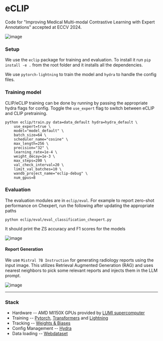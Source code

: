 # eCLIP
Code for "Improving Medical Multi-modal Contrastive Learning with Expert Annotations" accepted at ECCV 2024.

![image](https://github.com/ykumards/eCLIP/assets/5177126/f1ec7a9a-3a5e-47e1-9150-ca2e474fa4f1)


### Setup

We use the `eclip` package for training and evaluation. To install it run `pip install -e .` from the root folder and it installs all the dependencies. 

We use `pytorch-lightning` to train the model and `hydra` to handle the config files. 


### Training model
CLIP/eCLIP training can be done by running by passing the appropriate hydra flags for config. Toggle the `use_expert` flag to switch between eCLIP and CLIP pretraining.

```
python eclip/train.py data=data_default hydra=hydra_default \
    use_expert=true \
    model="model_default" \
    batch_size=64 \
    scheduler_name="cosine" \
    max_length=256 \
    precision="32" \
    learning_rate=1e-4 \
    weight_decay=1e-3 \
    max_steps=200 \
    val_check_interval=20 \
    limit_val_batches=10 \
    wandb_project_name="eclip-debug" \
    num_gpus=8
```

### Evaluation

The evaluation modules are in `eclip/eval`. For example to report zero-shot performance on Chexpert, run the following after updating the appropriate paths

```
python eclip/eval/eval_classification_chexpert.py
```

It should print the ZS accuracy and F1 scores for the models

![image](https://github.com/ykumards/eCLIP/assets/5177126/34071f87-3d70-43c8-8ac3-548e4275ae28)

#### Report Generation

We use `Mistral 7B Instruction` for generating radiology reports using the input image. This utilizes Retrieval Augmented Generation (RAG) and uses nearest neighbors to pick some relevant reports and injects them in the LLM prompt.

![image](https://github.com/ykumards/eCLIP/assets/5177126/60be85ac-dbe4-4321-b7e9-8dcda9231202)

---

### Stack

- Hardware -- AMD MI150X GPUs provided by [LUMI supercomputer](https://lumi-supercomputer.eu/lumi_supercomputer/)
- Training -- [Pytorch](https://pytorch.org/), [Transformers](https://huggingface.co/docs/transformers/index) and [Lightning](https://lightning.ai/docs/pytorch/stable/)
- Tracking -- [Weights & Biases](https://wandb.ai/)
- Config Management -- [Hydra](https://hydra.cc/)
- Data loading -- [Webdataset](https://github.com/webdataset/webdataset)

